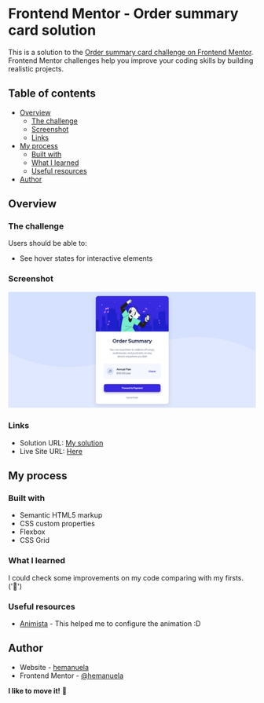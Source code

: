 # Frontend Mentor - Order summary card solution

This is a solution to the [Order summary card challenge on Frontend Mentor](https://www.frontendmentor.io/challenges/order-summary-component-QlPmajDUj). Frontend Mentor challenges help you improve your coding skills by building realistic projects. 

## Table of contents

- [Overview](#overview)
  - [The challenge](#the-challenge)
  - [Screenshot](#screenshot)
  - [Links](#links)
- [My process](#my-process)
  - [Built with](#built-with)
  - [What I learned](#what-i-learned)
  - [Useful resources](#useful-resources)
- [Author](#author)


## Overview

### The challenge

Users should be able to:

- See hover states for interactive elements

### Screenshot

![](https://github.com/hemanuela/order-summary-component-main/blob/main/design/my-screenshot.JPG)


### Links

- Solution URL: [My solution](https://github.com/hemanuela/order-summary-component-main)
- Live Site URL: [Here](https://hemanuela.github.io/order-summary-component-main/)

## My process

### Built with

- Semantic HTML5 markup
- CSS custom properties
- Flexbox
- CSS Grid


### What I learned

I could check some improvements on my code comparing with my firsts.
('🎉')



### Useful resources

- [Animista](https://animista.net/) - This helped me to configure the animation :D

## Author

- Website - [hemanuela](https://github.com/hemanuela)
- Frontend Mentor - [@hemanuela](https://www.frontendmentor.io/profile/hemanuela)



**I like to move it!** 🚀
